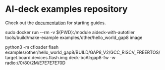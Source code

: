 # AI-deck examples repository

Check out the [documentation](https://www.bitcraze.io/documentation/repository/aideck-gap8-examples/master/)
for starting guides. 

sudo docker run --rm -v ${PWD}:/module aideck-with-autotiler tools/build/make-example examples/other/hello_world_gap8 image

python3 -m cfloader flash examples/other/hello_world_gap8/BUILD/GAP8_V2/GCC_RISCV_FREERTOS/target.board.devices.flash.img deck-bcAI:gap8-fw -w radio://0/80/2M/E7E7E7E70D